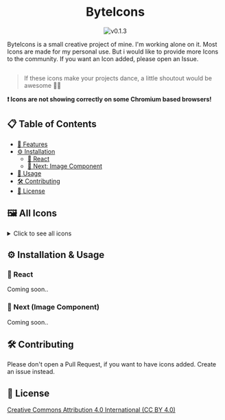 <div style="display:flex; align-items:center; flex-direction:column">
    <h1>ByteIcons</h1>
    <img src='https://img.shields.io/badge/v0.1.3-6F8AB7' alt='v0.1.3'>
    <p>ByteIcons is a small creative project of mine. I'm working alone on it. Most Icons are made for my personal use. But i would like to provide more Icons to the community. If you want an Icon added, please open an Issue. </p>
</div>

> If these icons make your projects dance, a little shoutout would be awesome 🕺🏼

**❗️ Icons are not showing correctly on some Chromium based browsers!**

## 📋 Table of Contents

- [🚀 Features](#features)
- [⚙️ Installation](#installation)
  - [🔧 React](#react)
  - [🔧 Next: Image Component](#next)
- [🔧 Usage](#usage)
- [🛠️ Contributing](#contributing)
- [📜 License](#license)

## 🖼️ All Icons

<details>
    <summary>Click to see all icons</summary>
    
  | Icon | Name |
  |-----------|-------|
  | ![angular](/icons/angular.svg) | angular 
| ![cordova](/icons/cordova.svg) | cordova 
| ![create-react-app](/icons/create-react-app.svg) | create-react-app 
| ![d3](/icons/d3.svg) | d3 
| ![drupal](/icons/drupal.svg) | drupal 
| ![elementui](/icons/elementui.svg) | elementui 
| ![gatsby](/icons/gatsby.svg) | gatsby 
| ![gin](/icons/gin.svg) | gin 
| ![go-2](/icons/go-2.svg) | go-2 
| ![go-echo](/icons/go-echo.svg) | go-echo 
| ![go-girl](/icons/go-girl.svg) | go-girl 
| ![go-king](/icons/go-king.svg) | go-king 
| ![go-network](/icons/go-network.svg) | go-network 
| ![go](/icons/go.svg) | go 
| ![ionic](/icons/ionic.svg) | ionic 
| ![java-1](/icons/java-1.svg) | java-1 
| ![java-2](/icons/java-2.svg) | java-2 
| ![javascript](/icons/javascript.svg) | javascript 
| ![jest](/icons/jest.svg) | jest 
| ![jquery](/icons/jquery.svg) | jquery 
| ![laravel](/icons/laravel.svg) | laravel 
| ![materialui](/icons/materialui.svg) | materialui 
| ![meteorjs](/icons/meteorjs.svg) | meteorjs 
| ![nextjs](/icons/nextjs.svg) | nextjs 
| ![nodejs](/icons/nodejs.svg) | nodejs 
| ![npm](/icons/npm.svg) | npm 
| ![php-2](/icons/php-2.svg) | php-2 
| ![php](/icons/php.svg) | php 
| ![python](/icons/python.svg) | python 
| ![react](/icons/react.svg) | react 
| ![reactnative](/icons/reactnative.svg) | reactnative 
| ![redux](/icons/redux.svg) | redux 
| ![spring](/icons/spring.svg) | spring 
| ![swift](/icons/swift.svg) | swift 
| ![symfony](/icons/symfony.svg) | symfony 
| ![tailwindcss](/icons/tailwindcss.svg) | tailwindcss 
| ![typescript](/icons/typescript.svg) | typescript 
| ![vuejs](/icons/vuejs.svg) | vuejs 
| ![wordpress](/icons/wordpress.svg) | wordpress 
| ![xampp](/icons/xampp.svg) | xampp 


</details>

## ⚙️ Installation & Usage

### 🔧 React

Coming soon..

### 🔧 Next (Image Component)

Coming soon..

## 🛠️ Contributing

Please don't open a Pull Request, if you want to have icons added.
Create an issue instead.

## 📜 License

[Creative Commons Attribution 4.0 International (CC BY 4.0)](/LICENSE.md)
